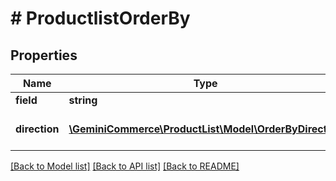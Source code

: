 # # ProductlistOrderBy


## Properties 


Name | Type | Description | Notes
------------ | ------------- | ------------- | -------------
**field**| **string** |   | [optional]
**direction**| [**\GeminiCommerce\ProductList\Model\OrderByDirection**](OrderByDirection.md) |  for more information please, see Model/OrderByDirection.php  | [optional]


[[Back to Model list]](../../README.md#models) [[Back to API list]](../../README.md#endpoints) [[Back to README]](../../README.md)

